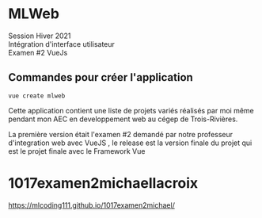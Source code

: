 # MLWeb

Session Hiver 2021 <br>
Intégration d'interface utilisateur <br>
Examen #2 VueJs <br>

## Commandes pour créer l'application
```
vue create mlweb
```

Cette application contient une liste de projets variés réalisés par moi même pendant mon AEC en developpement web au cégep de Trois-Rivières.

La première version était l'examen #2 demandé par notre professeur d'integration web avec VueJS , le release est la version finale du projet
qui est le projet finale avec le Framework Vue

# 1017examen2michaellacroix


https://mlcoding111.github.io/1017examen2michael/
